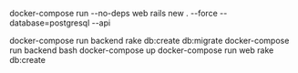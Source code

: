 docker-compose run --no-deps web rails new . --force --database=postgresql --api

docker-compose run backend rake db:create db:migrate
docker-compose run backend bash
docker-compose up
docker-compose run web rake db:create